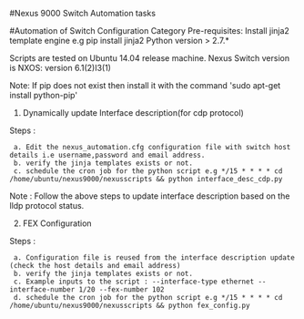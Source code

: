 
#Nexus 9000 Switch Automation tasks

#Automation of Switch Configuration Category
Pre-requisites: Install jinja2 template engine e.g pip install jinja2
Python version > 2.7.*

Scripts are tested on Ubuntu 14.04 release machine.
Nexus Switch version is NXOS: version 6.1(2)I3(1)

Note: If pip does not exist then install it with the command 'sudo apt-get install python-pip'

1. Dynamically update Interface description(for cdp protocol)

  Steps :

     a. Edit the nexus_automation.cfg configuration file with switch host details i.e username,password and email address.
     b. verify the jinja templates exists or not.
     c. schedule the cron job for the python script e.g */15 * * * * cd /home/ubuntu/nexus9000/nexusscripts && python interface_desc_cdp.py

   Note : Follow the above steps to update interface description based on the lldp protocol status. 


2. FEX Configuration

  Steps :

     a. Configuration file is reused from the interface description update (check the host details and email address)
     b. verify the jinja templates exists or not. 
     c. Example inputs to the script : --interface-type ethernet --interface-number 1/20 --fex-number 102
     d. schedule the cron job for the python script e.g */15 * * * * cd /home/ubuntu/nexus9000/nexusscripts && python fex_config.py
